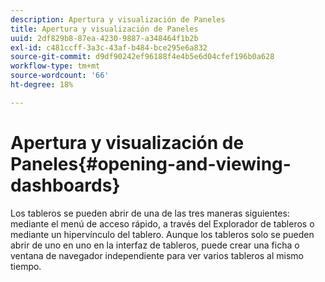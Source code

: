 ```yaml
---
description: Apertura y visualización de Paneles
title: Apertura y visualización de Paneles
uuid: 2df829b8-87ea-4230-9887-a348464f1b2b
exl-id: c481ccff-3a3c-43af-b484-bce295e6a832
source-git-commit: d9df90242ef96188f4e4b5e6d04cfef196b0a628
workflow-type: tm+mt
source-wordcount: '66'
ht-degree: 18%

---
```


# Apertura y visualización de Paneles{#opening-and-viewing-dashboards}

Los tableros se pueden abrir de una de las tres maneras siguientes: mediante el menú de acceso rápido, a través del Explorador de tableros o mediante un hipervínculo del tablero. Aunque los tableros solo se pueden abrir de uno en uno en la interfaz de tableros, puede crear una ficha o ventana de navegador independiente para ver varios tableros al mismo tiempo.
